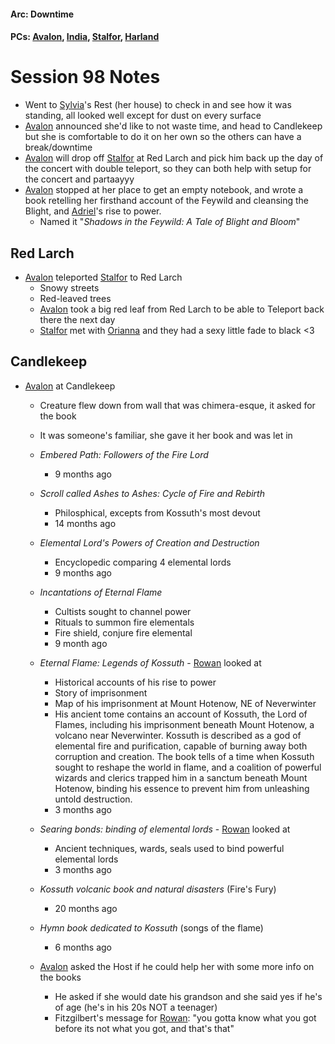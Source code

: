 #### Arc: Downtime
#### PCs: [Avalon](PCs/Current/Avalon.md), [India](PCs/Current/India.md), [Stalfor](PCs/Current/Stalfor.md), [Harland](PCs/Current/Harland.md)

# Session 98 Notes
- Went to [Sylvia](PCs/Past/Sylvia.md)'s Rest (her house) to check in and see how it was standing, all looked well except for dust on every surface
- [Avalon](PCs/Current/Avalon.md) announced she'd like to not waste time, and head to Candlekeep but she is comfortable to do it on her own so the others can have a break/downtime
- [Avalon](PCs/Current/Avalon.md) will drop off [Stalfor](PCs/Current/Stalfor.md) at Red Larch and pick him back up the day of the concert with double teleport, so they can both help with setup for the concert and partaayyy
- [Avalon](PCs/Current/Avalon.md) stopped at her place to get an empty notebook, and wrote a book retelling her firsthand account of the Feywild and cleansing the Blight, and [Adriel](PCs/Past/Adriel.md)'s rise to power.
	- Named it "*Shadows in the Feywild: A Tale of Blight and Bloom*"

## Red Larch
- [Avalon](PCs/Current/Avalon.md) teleported [Stalfor](PCs/Current/Stalfor.md) to Red Larch
	- Snowy streets
	- Red-leaved trees
	- [Avalon](PCs/Current/Avalon.md) took a big red leaf from Red Larch to be able to Teleport back there the next day
	- [Stalfor](PCs/Current/Stalfor.md) met with [Orianna](NPCs/Living/Greed.md) and they had a sexy little fade to black <3 

## Candlekeep
- [Avalon](PCs/Current/Avalon.md) at Candlekeep
	- Creature flew down from wall that was chimera-esque, it asked for the book
	- It was someone's familiar, she gave it her book and was let in
	- *Embered Path: Followers of the Fire Lord*
		- 9 months ago
	- *Scroll called Ashes to Ashes: Cycle of Fire and Rebirth*
		- Philosphical, excepts from Kossuth's most devout
		- 14 months ago
	- *Elemental Lord's Powers of Creation and Destruction*
		- Encyclopedic comparing 4 elemental lords
		- 9 months ago
	- *Incantations of Eternal Flame*
		- Cultists sought to channel power
		- Rituals to summon fire elementals
		- Fire shield, conjure fire elemental
		- 9 month ago
	- *Eternal Flame: Legends of Kossuth* - [Rowan](Rowan.md) looked at
		- Historical accounts of his rise to power
		- Story of imprisonment
		- Map of his imprisonment at Mount Hotenow, NE of Neverwinter
		- His ancient tome contains an account of Kossuth, the Lord of Flames, including his imprisonment beneath Mount Hotenow, a volcano near Neverwinter. Kossuth is described as a god of elemental fire and purification, capable of burning away both corruption and creation. The book tells of a time when Kossuth sought to reshape the world in flame, and a coalition of powerful wizards and clerics trapped him in a sanctum beneath Mount Hotenow, binding his essence to prevent him from unleashing untold destruction.
		- 3 months ago
	- *Searing bonds: binding of elemental lords* - [Rowan](Rowan.md) looked at
		- Ancient techniques, wards, seals used to bind powerful elemental lords
		- 3 months ago
	- *Kossuth volcanic book and natural disasters* (Fire's Fury)
		- 20 months ago
	- *Hymn book dedicated to Kossuth* (songs of the flame)
		- 6 months ago

	- [Avalon](PCs/Current/Avalon.md) asked the Host if he could help her with some more info on the books
		- He asked if she would date his grandson and she said yes if he's of age (he's in his 20s NOT a teenager)
		- Fitzgilbert's message for [Rowan](Rowan.md): "you gotta know what you got before its not what you got, and that's that"